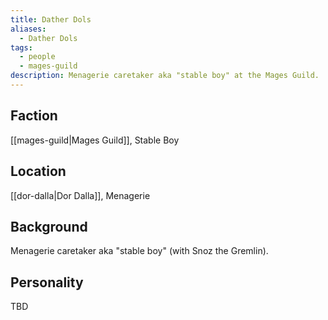 ```yaml
---
title: Dather Dols
aliases:
  - Dather Dols
tags:
  - people
  - mages-guild
description: Menagerie caretaker aka "stable boy" at the Mages Guild.
---
```

## Faction
[[mages-guild|Mages Guild]], Stable Boy
## Location
[[dor-dalla|Dor Dalla]], Menagerie
## Background
Menagerie caretaker aka "stable boy" (with Snoz the Gremlin).
## Personality
TBD